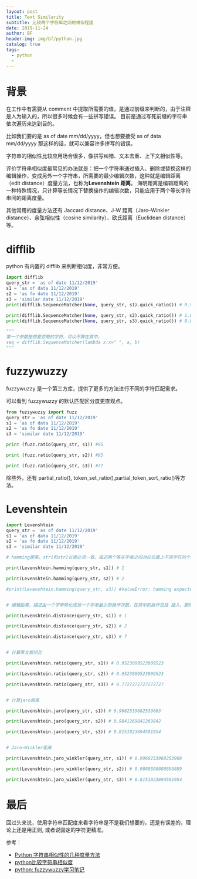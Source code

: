 ```yaml
---
layout: post
title: Text Similarity
subtitle: 比较两个字符串之间的相似程度
date: 2019-11-24
author: BF
header-img: img/bf/python.jpg
catalog: true
tags:
  - python
  -
---
```


# 背景

在工作中有需要从 comment 中提取所需要的值，是通过前缀来判断的，由于注释是人为输入的，所以很多时候会有一些拼写错误。
目前是通过写死前缀的字符串依次遍历来达到目的。

比如我们要的是 as of date mm/dd/yyyy，但也想要接受 as of data mm/dd/yyyy 那这样的话，就可以兼容许多拼写的错误。

字符串的相似性比较应用场合很多，像拼写纠错、文本去重、上下文相似性等。

评价字符串相似度最常见的办法就是：把一个字符串通过插入、删除或替换这样的编辑操作，变成另外一个字符串，所需要的最少编辑次数，这种就是编辑距离（edit distance）度量方法，也称为**Levenshtein 距离**。
海明距离是编辑距离的一种特殊情况，只计算等长情况下替换操作的编辑次数，只能应用于两个等长字符串间的距离度量。

其他常用的度量方法还有 Jaccard distance、J-W 距离（Jaro–Winkler distance）、余弦相似性（cosine similarity）、欧氏距离（Euclidean distance）等。

# difflib

python 有内置的 difflib 来判断相似度，非常方便。

```python
import difflib
query_str = 'as of date 11/12/2019'
s1 = 'as of data 11/12/2019'
s2 = 'as fo date 11/12/2019'
s3 = 'similar date 11/12/2019'
print(difflib.SequenceMatcher(None, query_str, s1).quick_ratio()) # 0.9523809523809523

print(difflib.SequenceMatcher(None, query_str, s2).quick_ratio()) # 1.0
print(difflib.SequenceMatcher(None, query_str, s3).quick_ratio()) # 0.8181818181818182

"""
第一个参数是想要忽略的字符，可以不算在其中。
seq = difflib.SequenceMatcher(lambda x:x=" ", a, b)
"""
```

# fuzzywuzzy

fuzzywuzzy 是一个第三方库，提供了更多的方法进行不同的字符匹配需求。

可以看到 fuzzywuzzy 的默认匹配区分度更直观点。

```python
from fuzzywuzzy import fuzz
query_str = 'as of date 11/12/2019'
s1 = 'as of data 11/12/2019'
s2 = 'as fo date 11/12/2019'
s3 = 'similar date 11/12/2019'

print (fuzz.ratio(query_str, s1)) #95

print (fuzz.ratio(query_str, s2)) #95

print (fuzz.ratio(query_str, s3)) #77
```

除些外，还有 partial_ratio(), token_set_ratio(),partial_token_sort_ratio()等方法。


# Levenshtein

```python
import Levenshtein
query_str = 'as of date 11/12/2019'
s1 = 'as of data 11/12/2019'
s2 = 'as fo date 11/12/2019'
s3 = 'similar date 11/12/2019'

# hamming距离，str1和str2长度必须一致，描述两个等长字串之间对应位置上不同字符的个数

print(Levenshtein.hamming(query_str, s1)) # 1

print(Levenshtein.hamming(query_str, s2)) # 2

#print(Levenshtein.hamming(query_str, s3)) #ValueError: hamming expected two unicodes of the same length


# 编辑距离，描述由一个字串转化成另一个字串最少的操作次数，在其中的操作包括 插入、删除、替换

print(Levenshtein.distance(query_str, s1)) # 1

print(Levenshtein.distance(query_str, s2)) # 2

print(Levenshtein.distance(query_str, s3)) # 7


# 计算莱文斯坦比

print(Levenshtein.ratio(query_str, s1)) # 0.9523809523809523

print(Levenshtein.ratio(query_str, s2)) # 0.9523809523809523

print(Levenshtein.ratio(query_str, s3)) # 0.7727272727272727


# 计算jaro距离

print(Levenshtein.jaro(query_str, s1)) # 0.9682539682539683

print(Levenshtein.jaro(query_str, s2)) # 0.9841269841269842

print(Levenshtein.jaro(query_str, s3)) # 0.8151023694501954


# Jaro–Winkler距离

print(Levenshtein.jaro_winkler(query_str, s1)) # 0.9968253968253968

print(Levenshtein.jaro_winkler(query_str, s2)) # 0.9888888888888889

print(Levenshtein.jaro_winkler(query_str, s3)) # 0.8151023694501954

```


# 最后

回过头来说，使用字符串匹配度来看字符串是不是我们想要的，还是有误差的，理论上还是用正则, 或者说固定的字符更精准。

参考：

- [Python 字符串相似性的几种度量方法](https://blog.csdn.net/dcrmg/article/details/79228589)
- [python比较字符串相似度](https://blog.csdn.net/qq_41020281/article/details/82194992)
- [python: fuzzywuzzy学习笔记](https://blog.csdn.net/qq_43174128/article/details/82595317)